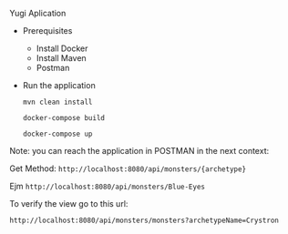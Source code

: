 Yugi Aplication

* Prerequisites
    * Install Docker
    * Install Maven
    * Postman


* Run the application

  `mvn clean install`

  `docker-compose build`

  `docker-compose up`

Note: you can reach the application in POSTMAN in the next context:

Get Method:
`http://localhost:8080/api/monsters/{archetype}`

Ejm
`http://localhost:8080/api/monsters/Blue-Eyes`

To verify the view go to this url:

`http://localhost:8080/api/monsters/monsters?archetypeName=Crystron`